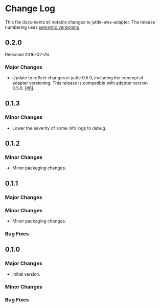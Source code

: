 # Change Log
This file documents all notable changes to juttle-aws-adapter. The release numbering uses [semantic versioning](http://semver.org).

## 0.2.0
Released 2016-02-26

### Major Changes
- Update to reflect changes in juttle 0.5.0, including the concept of adapter versioning. This release is compatible with adapter version 0.5.0. [[#6](https://github.com/juttle/juttle-aws-adapter/pull/6)].

## 0.1.3

### Minor Changes
- Lower the severity of some info logs to debug.

## 0.1.2

### Minor Changes
- Minor packaging changes.

## 0.1.1

### Major Changes

### Minor Changes
- Minor packaging changes.

### Bug Fixes

## 0.1.0

### Major Changes
- Initial version.

### Minor Changes

### Bug Fixes
